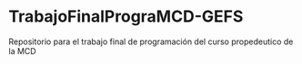 # TrabajoFinalPrograMCD-GEFS
Repositorio para el trabajo final de programación del curso propedeutico de la MCD
